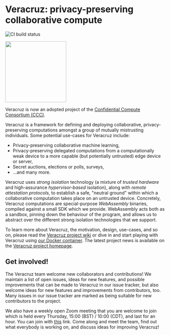 # Veracruz: privacy-preserving collaborative compute

![CI build status](https://codebuild.eu-west-2.amazonaws.com/badges?uuid=eyJlbmNyeXB0ZWREYXRhIjoibDJ2ckFtVmtjcC9hSkZTV05LUHdON3hQeFRuMmFMN0RQZ0U0RTV6aVJFZVFZOHpOcHk0K3dodmhmNjk0aGN4SERjV08rRER3UURCWjFaVndOTFRHY1pVPSIsIml2UGFyYW1ldGVyU3BlYyI6ImVZRlB2aTdNcDJxQ3lsSUEiLCJtYXRlcmlhbFNldFNlcmlhbCI6MX0%3D&branch=main)

<img src = "https://confidentialcomputing.io/wp-content/uploads/sites/85/2019/08/cc_consortium-color.svg" width=192>

Veracruz is now an adopted project of the [Confidential Compute Consortium (CCC)](https://confidentialcomputing.io).

Veracruz is a framework for defining and deploying collaborative, privacy-preserving computations amongst a group of mutually mistrusting individuals.
Some potential use-cases for Veracruz include:

* Privacy-preserving collaborative machine learning,
* Privacy-preserving delegated computations from a computationally weak device to a more capable (but potentially untrusted) edge device or server,
* Secret auctions, elections or polls, surveys,
* ...and many more.

Veracruz uses *strong isolation* technology (a mixture of *trusted hardware* and high-assurance *hypervisor-based* isolation), along with  *remote attestation protocols*, to establish a safe, "neutral ground" within which a collaborative computation takes place on an untrusted device.
Concretely, Veracruz computations are special-purpose *WebAssembly* binaries, compiled against a small SDK which we provide.
WebAssembly acts both as a sandbox, pinning down the behaviour of the program, and allows us to abstract over the different strong isolation technologies that we support.

To learn more about Veracruz, the motivation, design, use-cases, and so on, please read the [Veracruz project wiki](https://github.com/veracruz-project/veracruz/wiki) or dive in and start playing with Veracruz using [our Docker container](https://github.com/veracruz-project/veracruz-docker-image).
The latest project news is available on the [Veracruz project homepage](https://veracruz-project.github.io).

## Get involved!

The Veracruz team welcome new collaborators and contributions!
We maintain a list of open issues, ideas for new features, and possible improvements that can be made to Veracruz in our issue tracker, but also welcome ideas for new features and improvements from contributors, too.
Many issues in our issue tracker are marked as being suitable for new contributors to the project.

We also have a weekly open Zoom meeting that you are welcome to join which is held every Thursday, 15:00 (BST) / 10:00 (CDT), and last for an hour.
You can join with [this](https://armltd.zoom.us/j/95458320669?pwd=Uks2OFJ5TjROZURCdjlGKzJOTDI3UT09&from=addon) link.
Come along and meet the team, find out what everybody is working on, and discuss ideas for improving Veracruz!

